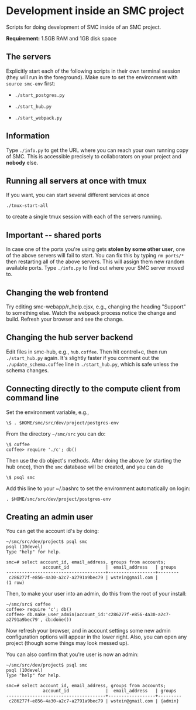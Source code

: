 # Development inside an SMC project

Scripts for doing development of SMC inside of an SMC project.

**Requirement:** 1.5GB RAM and 1GB disk space

## The servers

Explicitly start each of the following scripts in their own terminal session (they will run in the foreground).  Make sure to set the environment with `source smc-env` first:

- `./start_postgres.py`

- `./start_hub.py`

- `./start_webpack.py`

## Information

Type `./info.py` to get the URL where you can reach your own running copy of SMC.  This is accessible precisely to collaborators on your project and **nobody** else.

## Running all servers at once with tmux

If you want, you can start several different services at once

    ./tmux-start-all

to create a single tmux session with each of the servers running.

## Important -- shared ports

In case one of the ports you're using gets **stolen by some other user**, one of the above servers will fail to start.  You can fix this by typing `rm ports/*` then restarting all of the above servers.  This will assign them new random available ports.  Type `./info.py` to find out where your SMC server moved to.


## Changing the web frontend

Try editing smc-webapp/r_help.cjsx, e.g., changing the heading "Support" to something else.  Watch the webpack process notice the change and build.   Refresh your browser and see the change.


## Changing the hub server backend

Edit files in smc-hub, e.g., `hub.coffee`.  Then hit control+c, then run `./start_hub.py` again.  It's slightly faster if you comment out the `./update_schema.coffee` line in `./start_hub.py`, which is safe unless the schema changes.


## Connecting directly to the compute client from command line

Set the environment variable, e.g.,

    \$ . $HOME/smc/src/dev/project/postgres-env

From the directory `~/smc/src` you can do:

    \$ coffee
    coffee> require './c'; db()

Then use the db object's methods.  After doing the above (or starting the hub once), then the `smc` database will be created, and you can do

    \$ psql smc

Add this line to your ~/.bashrc to set the environment automatically on login:

    . $HOME/smc/src/dev/project/postgres-env

## Creating an admin user

You can get the account id's by doing:

    ~/smc/src/dev/project$ psql smc
    psql (10devel)
    Type "help" for help.

    smc=# select account_id, email_address, groups from accounts;
                  account_id              |  email_address   | groups
    --------------------------------------+------------------+--------
     c286277f-e856-4a30-a2c7-a2791a9bec79 | wstein@gmail.com |
    (1 row)


Then, to make your user into an admin, do this from the root of your install:

    ~/smc/src$ coffee
    coffee> require 'c'; db()
    coffee> db.make_user_admin(account_id:'c286277f-e856-4a30-a2c7-a2791a9bec79', cb:done())

Now refresh your browser, and in account settings some new admin configuration options will appear in the lower right.  Also, you can open any project (though some things may look messed up).

You can also confirm that you're user is now an admin:

    ~/smc/src/dev/project$ psql smc
    psql (10devel)
    Type "help" for help.

    smc=# select account_id, email_address, groups from accounts;
                  account_id              |  email_address   | groups
    --------------------------------------+------------------+---------
     c286277f-e856-4a30-a2c7-a2791a9bec79 | wstein@gmail.com | {admin}

